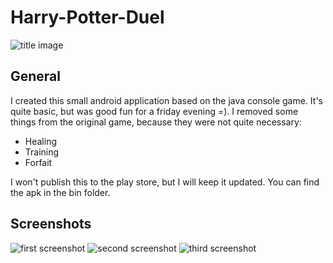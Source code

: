 Harry-Potter-Duel
=================
![title image](https://googledrive.com/host/0BwESwPCuXtw7YjVycjA2S3VHTlE/20130817_123336.jpg)
## General
I created this small android application based on the java console game. It's quite basic, but was good fun for a friday evening =). I removed some things from the original game, because they were not quite necessary:
* Healing
* Training
* Forfait

I won't publish this to the play store, but I will keep it updated. You can find the apk in the bin folder.
## Screenshots
![first screenshot](https://googledrive.com/host/0BwESwPCuXtw7YjVycjA2S3VHTlE/Screenshot_2013-08-17-12-33-56.png)
![second screenshot](https://googledrive.com/host/0BwESwPCuXtw7YjVycjA2S3VHTlE/Screenshot_2013-08-17-12-34-03.png)
![third screenshot](https://googledrive.com/host/0BwESwPCuXtw7YjVycjA2S3VHTlE/Screenshot_2013-08-17-12-34-14.png)
